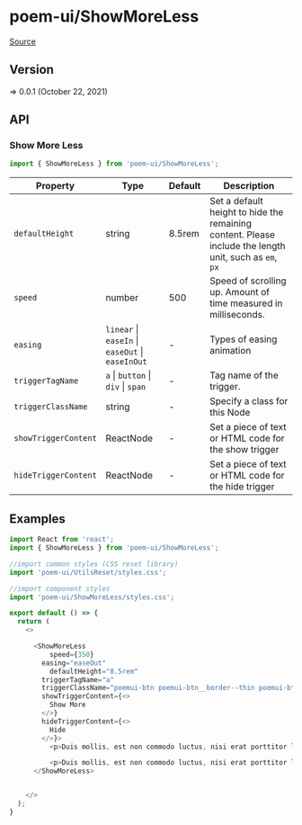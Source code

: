 # poem-ui/ShowMoreLess

[Source](https://github.com/xizon/poem-ui/tree/main/src/ShowMoreLess)

## Version

=> 0.0.1 (October 22, 2021)

## API

### Show More Less
```js
import { ShowMoreLess } from 'poem-ui/ShowMoreLess';
```
| Property | Type | Default | Description |
| --- | --- | --- | --- |
| `defaultHeight` | string  | 8.5rem | Set a default height to hide the remaining content. Please include the length unit, such as `em`, `px` |
| `speed` | number  | 500| Speed of scrolling up. Amount of time measured in milliseconds. |
| `easing` | `linear` \| `easeIn` \| `easeOut` \| `easeInOut` | - | Types of easing animation |
| `triggerTagName` | `a` \| `button` \| `div` \| `span`  | - | Tag name of the trigger. |
| `triggerClassName` | string  | - | Specify a class for this Node |
| `showTriggerContent` | ReactNode  | - | Set a piece of text or HTML code for the show trigger |
| `hideTriggerContent` | ReactNode  | - | Set a piece of text or HTML code for the hide trigger |



## Examples

```js
import React from 'react';
import { ShowMoreLess } from 'poem-ui/ShowMoreLess';

//import common styles (CSS reset library)
import 'poem-ui/UtilsReset/styles.css'; 

//import component styles
import 'poem-ui/ShowMoreLess/styles.css';

export default () => {
  return (
    <>

      <ShowMoreLess 
          speed={350}
        easing="easeOut"
          defaultHeight="8.5rem"
        triggerTagName="a" 
        triggerClassName="poemui-btn poemui-btn__border--thin poemui-btn__size--s poemui-btn__bg--secondary is-pill is-fill-white" 
        showTriggerContent={<>
          Show More
        </>}
        hideTriggerContent={<>
          Hide
        </>}>
          <p>Duis mollis, est non commodo luctus, nisi erat porttitor ligula, eget lacinia odio sem nec elit. Cras mattis consectetur purus sit amet fermentum. Morbi leo risus, porta ac consectetur ac, vestibulum at eros. Praesent commodo cursus magna, vel scelerisque nisl consectetur et. Duis mollis, est non commodo luctus, nisi erat porttitor ligula, eget lacinia odio sem nec elit. Cras mattis consectetur purus sit amet fermentum. Morbi leo risus, porta ac consectetur ac, vestibulum at eros. Praesent commodo cursus magna, vel scelerisque nisl consectetur et. Duis mollis, est non commodo luctus, nisi erat porttitor ligula, eget lacinia odio sem nec elit. Cras mattis consectetur purus sit amet fermentum. Morbi leo risus, porta ac consectetur ac, vestibulum at eros. Praesent commodo cursus magna, vel scelerisque nisl consectetur et.</p>	

          <p>Duis mollis, est non commodo luctus, nisi erat porttitor ligula, eget lacinia odio sem nec elit. Cras mattis consectetur purus sit amet fermentum. Morbi leo risus, porta ac consectetur ac, vestibulum at eros. Praesent commodo cursus magna, vel scelerisque nisl consectetur et. Duis mollis, est non commodo luctus, nisi erat porttitor ligula, eget lacinia odio sem nec elit. Cras mattis consectetur purus sit amet fermentum. Morbi leo risus, porta ac consectetur ac, vestibulum at eros. Praesent commodo cursus magna, vel scelerisque nisl consectetur et. Duis mollis, est non commodo luctus, nisi erat porttitor ligula, eget lacinia odio sem nec elit. Cras mattis consectetur purus sit amet fermentum. Morbi leo risus, porta ac consectetur ac, vestibulum at eros. Praesent commodo cursus magna, vel scelerisque nisl consectetur et.</p>
      </ShowMoreLess>


    </>
  );
}

```